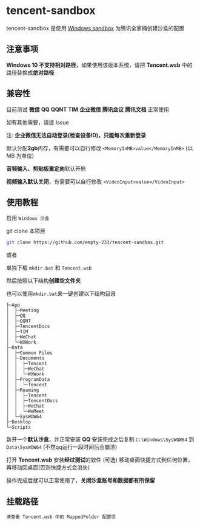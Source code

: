 # tencent-sandbox

tencent-sandbox 是使用 [Windows sandbox](https://learn.microsoft.com/zh-cn/windows/security/application-security/application-isolation/windows-sandbox/windows-sandbox-overview) 为腾讯全家桶创建沙盒的配置

## 注意事项

**Windows 10 不支持相对路径**，如果使用该版本系统，请把 **Tencent.wsb** 中的路径替换成**绝对路径**

## 兼容性

目前测试 **微信** **QQ** **QQNT** **TIM** **企业微信** **腾讯会议** **腾讯文档** 正常使用

如有其他需要，请提 Issue

注: **企业微信无法自动登录(检查设备ID)，只能每次重新登录**

默认分配**2gb**内存，有需要可以自行修改 `<MemoryInMB>value</MemoryInMB>` (以 MB 为单位)

**音频输入、剪贴板重定向**默认开启

**视频输入默认关闭**，有需要可以自行修改 `<VideoInput>value</VideoInput>`

## 使用教程

启用 `Windows 沙盒`

git clone 本项目

``` bash
git clone https://github.com/empty-233/tencent-sandbox.git
```

或者

单独下载 `mkdir.bat` 和 `Tencent.wsb`



然后按照以下结构**创建空文件夹**

也可以使用`mkdir.bat`来一键创建以下结构目录

``` text
├─App
│  ├─Meeting
│  ├─QQ
│  ├─QQNT
│  ├─TencentDocs
│  ├─TIM
│  ├─WeChat
│  └─WXWork
├─Data
│  ├─Common Files
│  ├─Documents
│  │  ├─Tencent
│  │  ├─WeChat
│  │  └─WXWork
│  ├─ProgramData
│  │  └─Tencent
│  ├─Roaming
│  │  ├─Tencent
│  │  ├─TencentDocs
│  │  ├─WeChat
│  │  └─WeMeet
│  └─SysWOW64
├─Desktop
└─Scripts
```

新开一个**默认沙盒**，并正常安装 **QQ**
安装完成之后复制 `C:\Windows\SysWOW64` 到 `Data\SysWOW64` (不然qq运行一段时间后会崩溃)

打开 **Tencent.wsb**
安装**经过测试**的软件 (可选)
移动桌面快捷方式到任何位置，再移动回桌面(否则快捷方式会消失)

操作完成后就可以正常使用了，**关闭沙盒账号和数据都有所保留**

## 挂载路径

``` text
请查看 Tencent.wsb 中的 MappedFolder 配置项
```
